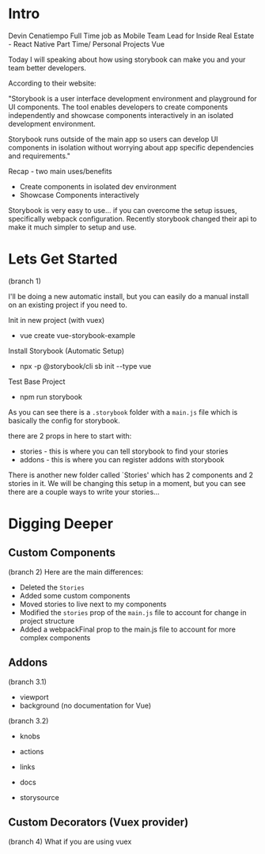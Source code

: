# Intro
Devin Cenatiempo
Full Time job as Mobile Team Lead for Inside Real Estate - React Native
Part Time/ Personal Projects Vue

Today I will speaking about how using storybook can make you and your team better developers.

According to their website:

"Storybook is a user interface development environment and playground for UI components. The tool enables developers to create components independently and showcase components interactively in an isolated development environment.

Storybook runs outside of the main app so users can develop UI components in isolation without worrying about app specific dependencies and requirements."

Recap - two main uses/benefits
- Create components in isolated dev environment
- Showcase Components interactively

Storybook is very easy to use... if you can overcome the setup issues, specifically webpack configuration. Recently storybook changed their api to make it much simpler to setup and use.

# Lets Get Started
(branch 1)

I'll be doing a new automatic install, but you can easily do a manual install on an existing project if you need to.

Init in new project (with vuex)
- vue create vue-storybook-example

Install Storybook (Automatic Setup)
- npx -p @storybook/cli sb init --type vue

Test Base Project
- npm run storybook

As you can see there is a `.storybook` folder with a `main.js` file which is basically the config for storybook.

there are 2 props in here to start with:
- stories - this is where you can tell storybook to find your stories
- addons - this is where you can register addons with storybook

There is another new folder called `Stories' which has 2 components and 2 stories in it.
We will be changing this setup in a moment, but you can see there are a couple ways to write your stories...

# Digging Deeper

## Custom Components
(branch 2)
Here are the main differences:
- Deleted the `Stories`
- Added some custom components
- Moved stories to live next to my components
- Modified the `stories` prop of the `main.js` file to account for change in project structure
- Added a webpackFinal prop to the main.js file to account for more complex components

## Addons
(branch 3.1)
- viewport
- background (no documentation for Vue)

(branch 3.2)
- knobs
- actions
- links

- docs
- storysource

## Custom Decorators (Vuex provider)
(branch 4)
What if you are using vuex

